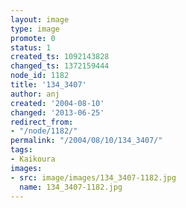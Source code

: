 ```yaml
---
layout: image
type: image
promote: 0
status: 1
created_ts: 1092143828
changed_ts: 1372159444
node_id: 1182
title: '134_3407'
author: anj
created: '2004-08-10'
changed: '2013-06-25'
redirect_from:
- "/node/1182/"
permalink: "/2004/08/10/134_3407/"
tags:
- Kaikoura
images:
- src: image/images/134_3407-1182.jpg
  name: 134_3407-1182.jpg
---
```


